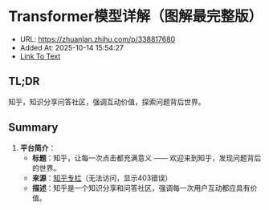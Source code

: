 # Transformer模型详解（图解最完整版）
- URL: https://zhuanlan.zhihu.com/p/338817680
- Added At: 2025-10-14 15:54:27
- [Link To Text](2025-10-14-transformer模型详解（图解最完整版）_raw.md)

## TL;DR
知乎，知识分享问答社区，强调互动价值，探索问题背后世界。

## Summary
1. **平台简介**：
    - **标题**：知乎，让每一次点击都充满意义 —— 欢迎来到知乎，发现问题背后的世界。
    - **来源**：[知乎专栏](https://zhuanlan.zhihu.com/p/338817680)（无法访问，显示403错误）
    - **描述**：知乎是一个知识分享和问答社区，强调每一次用户互动都应具有价值。
